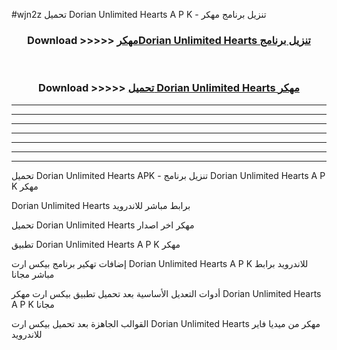 #wjn2z تحميل Dorian Unlimited Hearts  A P K - تنزيل برنامج مهكر



<div align="center">
<h3>Download >>>>> <a href="https://runaway1.web.app/?sq=Dorian Unlimited Hearts ">مهكرDorian Unlimited Hearts  تنزيل برنامج</a></h3><br>

<h3>Download >>>>> <a href="https://runaway1.web.app/?sq=Dorian Unlimited Hearts ">تحميل Dorian Unlimited Hearts  مهكر</a></h3>
</div>


----------------------------------------------------------

----------------------------------------------------------

----------------------------------------------------------

----------------------------------------------------------

----------------------------------------------------------

----------------------------------------------------------

----------------------------------------------------------

تحميل Dorian Unlimited Hearts  APK - تنزيل برنامج Dorian Unlimited Hearts  A P K مهكر

Dorian Unlimited Hearts  برابط مباشر للاندرويد

تحميل Dorian Unlimited Hearts  مهكر اخر اصدار

تطبيق Dorian Unlimited Hearts  A P K مهكر

إضافات تهكير برنامج بيكس ارت Dorian Unlimited Hearts  A P K للاندرويد برابط مباشر مجانا

أدوات التعديل الأساسية بعد تحميل تطبيق بيكس ارت مهكر Dorian Unlimited Hearts  A P K مجانا

القوالب الجاهزة بعد تحميل بيكس ارت Dorian Unlimited Hearts  مهكر من ميديا فاير للاندرويد


